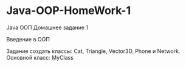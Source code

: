 # Java-OOP-HomeWork-1
Java ООП Домашнее задание 1

Введение в ООП

Задание создать классы: Cat, Triangle, Vector3D, Phone и Network.
Основной класс: MyClass

